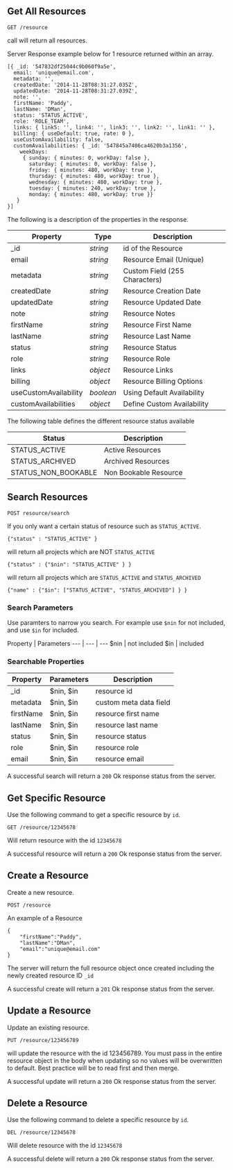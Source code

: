## Get All Resources

```
GET /resource
```

call will return all resources.

Server Response example below for 1 resource returned within an array. 

```
[{ _id: '547832df25044c9b060f9a5e',
  email: 'unique@email.com',
  metadata: '',
  createdDate: '2014-11-28T08:31:27.035Z',
  updatedDate: '2014-11-28T08:31:27.039Z',
  note: '',
  firstName: 'Paddy',
  lastName: 'DMan',
  status: 'STATUS_ACTIVE',
  role: 'ROLE_TEAM',
  links: { link5: '', link4: '', link3: '', link2: '', link1: '' },
  billing: { useDefault: true, rate: 0 },
  useCustomAvailability: false,
  customAvailabilities: { _id: '547845a7406ca4620b3a1356',
    weekDays:
     { sunday: { minutes: 0, workDay: false },
       saturday: { minutes: 0, workDay: false },
       friday: { minutes: 480, workDay: true },
       thursday: { minutes: 480, workDay: true },
       wednesday: { minutes: 480, workDay: true },
       tuesday: { minutes: 240, workDay: true },
       monday: { minutes: 480, workDay: true }} 
   }
}]
```
The following is a description of the properties in the response.

Property | Type | Description
--- | --- | ---
_id | *string* | id of the Resource
email | *string* | Resource Email (Unique)
metadata | *string* | Custom Field (255 Characters)
createdDate | *string* | Resource Creation Date
updatedDate | *string* | Resource Updated Date
note | *string* | Resource Notes
firstName | *string* | Resource First Name
lastName | *string* | Resource Last Name
status | *string* | Resource Status
role | *string* | Resource Role
links | *object* |Resource Links
billing | *object* | Resource Billing Options
useCustomAvailability | *boolean* | Using Default Availability
customAvailabilities | *object* | Define Custom Availability

The following table defines the different resource status available

Status | Description
--- | ---
STATUS_ACTIVE | Active Resources
STATUS_ARCHIVED | Archived Resources
STATUS_NON_BOOKABLE | Non Bookable Resource


## Search Resources
```
POST resource/search
```
If you only want a certain status of resource such as `STATUS_ACTIVE`. 

```
{"status" : "STATUS_ACTIVE" }
```
will return all projects which are NOT `STATUS_ACTIVE`
```
{"status" : {"$nin": "STATUS_ACTIVE" } }
```
will return all projects which are `STATUS_ACTIVE` and `STATUS_ARCHIVED`
```
{"name" : {"$in": ["STATUS_ACTIVE", "STATUS_ARCHIVED"] } }
```

### Search Parameters
Use paramters to narrow you search. For example use `$nin` for not included, and use `$in` for included.

Property | Parameters
--- | --- | ---
$nin | not included
$in | included

### Searchable Properties
Property | Parameters | Description
--- | --- | ---
_id | $nin, $in | resource id
metadata | $nin, $in | custom meta data field
firstName | $nin, $in | resource first name
lastName | $nin, $in | resource last name
status | $nin, $in | resource status
role | $nin, $in | resource role
email | $nin, $in | resource email

A successful search will return a `200` Ok response status from the server.

## Get Specific Resource
Use the following command to get a specific resource by `id`.
```
GET /resource/12345678
```
Will return resource with the id `12345678`

A successful resource will return a `200` Ok response status from the server.

## Create a Resource
Create a new resource.
```
POST /resource
```
An example of a Resource

```
{
    "firstName":"Paddy",
    "lastName":"DMan",
    "email":"unique@email.com"				   
}
```
The server will return the full resource object once created including the newly created resource ID `_id`

A successful create will return a `201` Ok response status from the server.

## Update a Resource
Update an existing resource.
```
PUT /resource/123456789
```
will update the resource with the id 123456789. You must pass in the entire resource object in the body when updating so no values will be overwritten to default. Best practice will be to read first and then merge.  

A successful update will return a `200` Ok response status from the server.

## Delete a Resource
Use the following command to delete a specific resource by `id`.
```
DEL /resource/12345678
```
Will delete resource with the id `12345678`

A successful delete will return a `200` Ok response status from the server.

